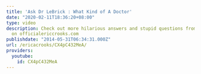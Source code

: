 ```yaml
---
title: 'Ask Dr LeBrick : What Kind of A Doctor'
date: "2020-02-11T18:36:20+08:00"
type: video
description: Check out more hilarious answers and stupid questions from Ask Dr. LeBrick
  on officialericcrooks.com
publishdate: "2014-05-31T06:34:31.000Z"
url: /ericacrooks/CX4pC432MeA/
providers:
  youtube:
    id: CX4pC432MeA
---
```

